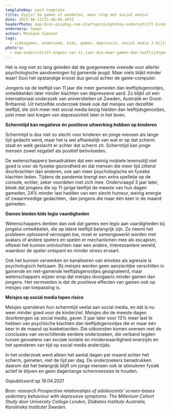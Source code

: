 ```yaml
---
templateKey: post.template
title: Dipje? Ga gamen of wandelen, maar stop met social media!
date: 2021-06-11T15:48:04.497Z
headerPhoto: map-bron-pixabay-com-startupstockphotos-onderschrift-kinderen-blij-computer-image-img-kinderen-blij-computer-jpg
onderwerp: human
auteur: Monique Siemsen
tags:
  - videogames, onderzoek, kids, gamen, depressie, social media 3 bijlagen
photo's:
  - map-onderschrift-ongens-van-11-jaar-die-meer-gamen-dan-leeftijdsgenoten-worden-later-gelukkiger-dan-andere-mannen-onderzoekers-vermoeden-dat-voor-meisjes-hetzelfde-geldt-bron-pixabay-com-sergiodr74-image-img-jongens-zonnebrillen-game
---
```

Het is nog niet zo lang geleden dat de goegemeente vreesde voor allerlei psychologische aandoeningen bij gamende jeugd. Maar niets blijkt minder waar! Gooi het opstandige kroost dus gerust achter de game-computer.

Jongens op de leeftijd van 11 jaar die meer gameden dan leeftijdsgenootjes, ontwikkelden later minder klachten van depressieve aard. Zo blijkt uit een internationaal onderzoek van universiteiten uit Zweden, Australië en Groot-Brittannië. Uit hetzelfde onderzoek bleek ook dat meisjes van dezelfde leeftijd, die zich meer met social media bezig hielden dan leeftijdsgenootjes, juist meer last kregen van depressiviteit later in het leven.

**Schermtijd kan negatieve én positieve uitwerking hebben op kinderen**

Schermtijd is dus niet zo slecht voor kinderen en jonge mensen als lange tijd gedacht werd, maar het is wel afhankelijk van wat er op dat scherm staat en welk geslacht er achter dat scherm zit. Schermtijd kan jonge mensen zowel negatief als positief beïnvloeden.

De wetenschappers benadrukken dat een weinig mobiele levensstijl niet goed is voor de fysieke gezondheid en dat mensen die meer tijd zittend doorbrachten dan anderen, ook aan meer psychologische en fysieke klachten leden. Tijdens de pandemie brengt een extra spelletje op de console, echter, zeker voordelen met zich mee. Ondervraagd 3 jaar later, bleek dat jongens die op 11-jarige leeftijd de meeste van hun dagen gameden, 24% minder last hadden van een slecht humeur, weinig energie of zwaarmoedige gedachten,  dan jongens die maar één keer in de maand gameden.

**Games bieden kids legio vaardigheden**

Wetenschappers denken dan ook dat games een legio aan vaardigheden bij jongelui ontwikkelen, die op latere leeftijd belangrijk zijn. Zo neemt het probleem oplossend vermogen toe, moet er samengewerkt worden met avatars of andere spelers en spelen er mechanismen mee als escapism, oftewel het kunnen ontvluchten naar een andere, interessantere wereld, waardoor de speler ontspant en minder stress ervaart. 

Ook het kunnen verwerken en kanaliseren van emoties als agressie is psychologisch heilzaam. Bij meisjes werden geen aanzienlijke verschillen in gamende en niet-gamende leeftijdsgenootjes gesignaleerd, maar wetenschappers wijzen erop dat meisjes doorgaans minder gamen dan jongens. Het vermoeden is dat de positieve effecten van gamen ook op meisjes van toepassing is. 

**Meisjes op social media lopen risico**

Meisjes spenderen hun schermtijd veelal aan social media, en dát is nu weer minder goed voor de kinderziel. Meisjes die de meeste dagen doorbrengen op social media, gaven 3 jaar later voor 13% meer last te hebben van psychische klachten dan leeftijdsgenootjes die er maar één keer in de maand op koekeloerden. Die uitkomsten komen overeen met de conclusies van verschillende eerdere onderzoeken, die verband legden tussen gevoelens van sociale isolatie en minderwaardigheid enerzijds en het spenderen van tijd op social media anderzijds.

In het onderzoek werd alleen het aantal dagen per maand achter het scherm, gemeten, niet de tijd per dag. De onderzoekers benadrukken daarom dat het belangrijk blijft om jonge mensen ook te stimuleren fysiek actief te blijven en geen dagenlange schermsessies te houden.

*Gepubliceerd op 19.04.2021*

*Bron: research Prospective relationships of adolescents’ screen-bases sedentary behaviour with depressive symptoms: The Millenium Cohort Study door University College London, Diabetes Institute Australia, Karolinska Institutet Sweden.*